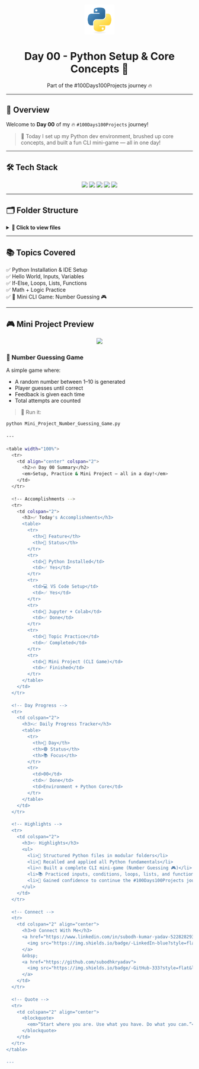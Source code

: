 <p align="center">
  <img src="https://raw.githubusercontent.com/devicons/devicon/master/icons/python/python-original.svg" alt="Python Logo" width="80" height="80"/>
  <h1 align="center">Day 00 - Python Setup & Core Concepts 🚀</h1>
  <p align="center">Part of the #100Days100Projects journey 🔥</p>
</p>

---

## 🧠 Overview

Welcome to **Day 00** of my 🔥 `#100Days100Projects` journey!

> 📌 Today I set up my Python dev environment, brushed up core concepts, and built a fun CLI mini-game — all in one day!

---

## 🛠️ Tech Stack

<p align="center">
  <img src="https://img.shields.io/badge/-Python-3776AB?style=for-the-badge&logo=python&logoColor=white"/>
  <img src="https://img.shields.io/badge/-VSCode-007ACC?style=for-the-badge&logo=visualstudiocode&logoColor=white"/>
  <img src="https://img.shields.io/badge/-GitHub-181717?style=for-the-badge&logo=github&logoColor=white"/>
  <img src="https://img.shields.io/badge/-Jupyter-F37626?style=for-the-badge&logo=jupyter&logoColor=white"/>
  <img src="https://img.shields.io/badge/-Google%20Colab-F9AB00?style=for-the-badge&logo=googlecolab&logoColor=black"/>
</p>

---

## 🗂️ Folder Structure

<details>
<summary><strong>📁 Click to view files</strong></summary>

DAY00_100DAYS100PROJECTS_SETUP/
│
├── hello.py # Hello World Program
├── variable.py # Working with Variables
├── input.py # Taking User Input
│
├── condition_1.py # If-Else Logic
├── condition_2.py #  Conditions
│
├── loop_1.py # Basic Loops
├── loop_2.py # Loop Variations 
│
├── list.py # Working with Lists
│
├── function_1.py # Basic Functions
├── function_2.py # Arguments & Return
├── function_3.py # Function Practice
│
├── math_magic.py # Math ✨
│
├── Mini_Project_Number_Guessing_Game.py # 🎮 Mini CLI Game
│
└── Day00_100Days100Projects_setup.ipynb # All-in-One Notebook

</details>

---

## 📚 Topics Covered

✅ Python Installation & IDE Setup  
✅ Hello World, Inputs, Variables  
✅ If-Else, Loops, Lists, Functions  
✅ Math + Logic Practice  
✅ 🎯 Mini CLI Game: Number Guessing 🎮

---

## 🎮 Mini Project Preview

<p align="center">
  <img src="https://cdn-icons-png.flaticon.com/512/3024/3024605.png" width="80" />
</p>

### 🎯 Number Guessing Game
A simple game where:
- A random number between 1–10 is generated
- Player guesses until correct
- Feedback is given each time
- Total attempts are counted

> 🏁 Run it:
```bash
python Mini_Project_Number_Guessing_Game.py

---

<table width="100%">
  <tr>
    <td align="center" colspan="2">
      <h2>🔥 Day 00 Summary</h2>
      <em>Setup, Practice & Mini Project — all in a day!</em>
    </td>
  </tr>

  <!-- Accomplishments -->
  <tr>
    <td colspan="2">
      <h3>✅ Today's Accomplishments</h3>
      <table>
        <tr>
          <th>🚀 Feature</th>
          <th>📌 Status</th>
        </tr>
        <tr>
          <td>🐍 Python Installed</td>
          <td>✅ Yes</td>
        </tr>
        <tr>
          <td>💻 VS Code Setup</td>
          <td>✅ Yes</td>
        </tr>
        <tr>
          <td>📓 Jupyter + Colab</td>
          <td>✅ Done</td>
        </tr>
        <tr>
          <td>🧠 Topic Practice</td>
          <td>✅ Completed</td>
        </tr>
        <tr>
          <td>🎯 Mini Project (CLI Game)</td>
          <td>✅ Finished</td>
        </tr>
      </table>
    </td>
  </tr>

  <!-- Day Progress -->
  <tr>
    <td colspan="2">
      <h3>📈 Daily Progress Tracker</h3>
      <table>
        <tr>
          <th>📅 Day</th>
          <th>🟢 Status</th>
          <th>📚 Focus</th>
        </tr>
        <tr>
          <td>00</td>
          <td>✅ Done</td>
          <td>Environment + Python Core</td>
        </tr>
      </table>
    </td>
  </tr>

  <!-- Highlights -->
  <tr>
    <td colspan="2">
      <h3>✨ Highlights</h3>
      <ul>
        <li>📁 Structured Python files in modular folders</li>
        <li>🧠 Recalled and applied all Python fundamentals</li>
        <li>🔥 Built a complete CLI mini-game (Number Guessing 🎮)</li>
        <li>📚 Practiced inputs, conditions, loops, lists, and functions</li>
        <li>💪 Gained confidence to continue the #100Days100Projects journey</li>
      </ul>
    </td>
  </tr>

  <!-- Connect -->
  <tr>
    <td colspan="2" align="center">
      <h3>🌐 Connect With Me</h3>
      <a href="https://www.linkedin.com/in/subodh-kumar-yadav-522828293/">
        <img src="https://img.shields.io/badge/-LinkedIn-blue?style=flat&logo=linkedin&logoColor=white" />
      </a>
      &nbsp;
      <a href="https://github.com/subodhkryadav">
        <img src="https://img.shields.io/badge/-GitHub-333?style=flat&logo=github&logoColor=white" />
      </a>
    </td>
  </tr>

  <!-- Quote -->
  <tr>
    <td colspan="2" align="center">
      <blockquote>
        <em>“Start where you are. Use what you have. Do what you can.”</em>
      </blockquote>
    </td>
  </tr>
</table>

---
